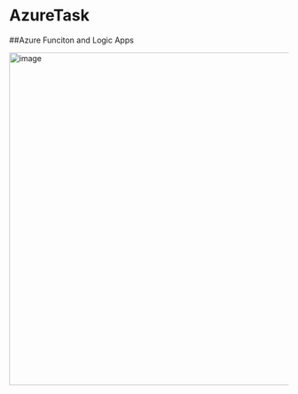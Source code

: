 # AzureTask

##Azure Funciton and Logic Apps

<img width="600" alt="image" src="https://github.com/BhavyPratap/AzureTask/assets/47687138/c0e167b1-6334-4629-b2ac-599a216b935a">
